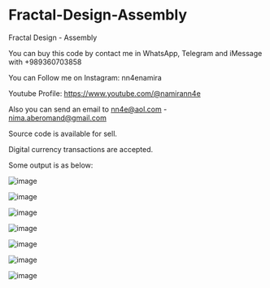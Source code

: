# Fractal-Design-Assembly
Fractal Design - Assembly

You can buy this code by contact me in WhatsApp, Telegram and iMessage with +989360703858

You can Follow me on Instagram: nn4enamira

Youtube Profile: https://www.youtube.com/@namirann4e

Also you can send an email to nn4e@aol.com - nima.aberomand@gmail.com

Source code is available for sell.

Digital currency transactions are accepted.

Some output is as below:

![image](https://github.com/user-attachments/assets/c049ab1b-3f34-4233-b8bf-77d516875d54)

![image](https://github.com/user-attachments/assets/68bfd47b-aabe-4ec2-a13e-1b0828dee81d)

![image](https://github.com/user-attachments/assets/5b988ada-b44d-453a-86a7-811d8e1e79e4)

![image](https://github.com/user-attachments/assets/3f4bf8ca-049c-4f66-b579-c294b119611b)

![image](https://github.com/user-attachments/assets/fe14fdc8-2cb9-4246-8337-7b710f3b1f84)

![image](https://github.com/user-attachments/assets/aad03112-2c9c-47d0-a47d-547ad33d5a1d)

![image](https://github.com/user-attachments/assets/172aed4e-3439-4f5d-a7c1-bdca78bea690)


